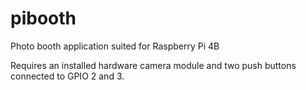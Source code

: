 # pibooth
Photo booth application suited for Raspberry Pi 4B

Requires an installed hardware camera module and two push buttons connected to GPIO 2 and 3.
